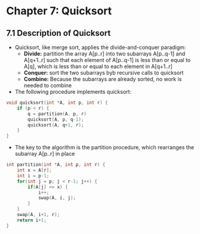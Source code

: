 # Chapter 7: Quicksort

## 7.1 Description of Quicksort
* Quicksort, like merge sort, applies the divide-and-conquer paradigm:
    * **Divide:** partition the array A[p..r] into two subarrays A[p..q-1] and A[q+1..r] such that each element of A[p..q-1] is less than or equal to A[q], which is less than or equal to each element in A[q+1..r]
    * **Conquer:** sort the two subarrays byb recursive calls to quicksort
    * **Combine:** Because the subarrays are already sorted, no work is needed to combine
* The following procedure implements quicksort:

``` c
void quicksort(int *A, int p, int r) {
    if (p < r) {
        q = partition(A, p, r)
        quicksort(A, p, q-1);
        quicksort(A, q+1, r);
    }
}
```
* The key to the algorithm is the partition procedure, which rearranges the subarray A[p..r] in place

``` c
int partition(int *A, int p, int r) {
    int x = A[r];
    int i = p-1;
    for(int j = p; j < r-1; j++) {
        if(A[j] <= x) {
            i++;
            swap(A, i, j);
        }
    }
    swap(A, i+1, r);
    return i+1;
}
```
